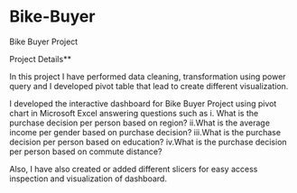 # Bike-Buyer
Bike Buyer Project

Project Details**

In this project I have performed data cleaning, transformation using power query and I developed pivot table that lead to create different visualization. 

I developed the interactive dashboard for Bike Buyer Project using pivot chart in Microsoft Excel answering questions such as
     i.	What is the purchase decision per person based on region? 
     ii.What is the average income per gender based on purchase decision?
     iii.What is the purchase decision per person based on education?
     iv.What is the purchase decision per person based on commute distance?

Also, I have also created or added different slicers for easy access inspection and visualization of dashboard.
